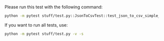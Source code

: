 Please run this test with the following command:

```bash
python -m pytest stuff/test.py::JsonToCsvTest::test_json_to_csv_simple_one_object_one_field -v -s
```

If you want to run all tests, use:

```bash
python -m pytest stuff/test.py -v -s
``` 